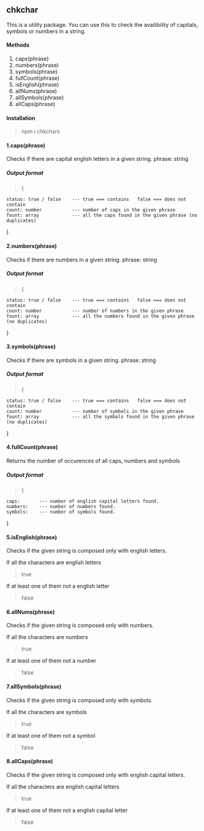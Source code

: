 ## chkchar

This is a utility package. You can use this to check the availibility of capitals, symbols or numbers in a string.

#### Methods

1. caps(phrase)
2. numbers(phrase)
3. symbols(phrase)
4. fullCount(phrase)
5. isEnglish(phrase)
6. allNums(phrase)
7. allSymbols(phrase)
8. allCaps(phrase)

#### Installation

> npm i chkchars

#### 1.caps(phrase)

Checks if there are capital english letters in a given string.
phrase: string

##### Output format

> {

    status: true / false    --- true === contains   false === does not contain
    count: number           --- number of caps in the given phrase
    fount: array            --- all the caps found in the given phrase (no duplicates)

}

#### 2.numbers(phrase)

Checks if there are numbers in a given string.
phrase: string

##### Output format

> {

    status: true / false    --- true === contains   false === does not contain
    count: number           --- number of numbers in the given phrase
    fount: array            --- all the numbers found in the given phrase (no duplicates)

}

#### 3.symbols(phrase)

Checks if there are symbols in a given string.
phrase: string

##### Output format

> {

    status: true / false    --- true === contains   false === does not contain
    count: number           --- number of symbols in the given phrase
    fount: array            --- all the symbols found in the given phrase (no duplicates)

}

#### 4.fullCount(phrase)

Returns the number of occurences of all caps, numbers and symbols

##### Output format

> {

    caps:       --- number of english capital letters found.
    numbers:    --- number of numbers found.
    symbols:    --- number of symbols found.

}

#### 5.isEnglish(phrase)

Checks if the given string is composed only with english letters.

If all the characters are english letters

> true

If at least one of them not a english letter

> false

#### 6.allNums(phrase)

Checks if the given string is composed only with numbers.

If all the characters are numbers

> true

If at least one of them not a number

> false

#### 7.allSymbols(phrase)

Checks if the given string is composed only with symbols.

If all the characters are symbols

> true

If at least one of them not a symbol

> false

#### 8.allCaps(phrase)

Checks if the given string is composed only with english capital letters.

If all the characters are english capital letters

> true

If at least one of them not a english capital letter

> false
